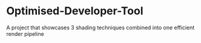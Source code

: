 # Optimised-Developer-Tool
A project that showcases 3 shading techniques combined into one efficient render pipeline
